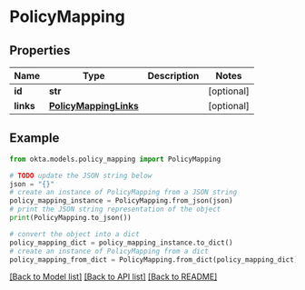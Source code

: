 # PolicyMapping


## Properties

Name | Type | Description | Notes
------------ | ------------- | ------------- | -------------
**id** | **str** |  | [optional] 
**links** | [**PolicyMappingLinks**](PolicyMappingLinks.md) |  | [optional] 

## Example

```python
from okta.models.policy_mapping import PolicyMapping

# TODO update the JSON string below
json = "{}"
# create an instance of PolicyMapping from a JSON string
policy_mapping_instance = PolicyMapping.from_json(json)
# print the JSON string representation of the object
print(PolicyMapping.to_json())

# convert the object into a dict
policy_mapping_dict = policy_mapping_instance.to_dict()
# create an instance of PolicyMapping from a dict
policy_mapping_from_dict = PolicyMapping.from_dict(policy_mapping_dict)
```
[[Back to Model list]](../README.md#documentation-for-models) [[Back to API list]](../README.md#documentation-for-api-endpoints) [[Back to README]](../README.md)


